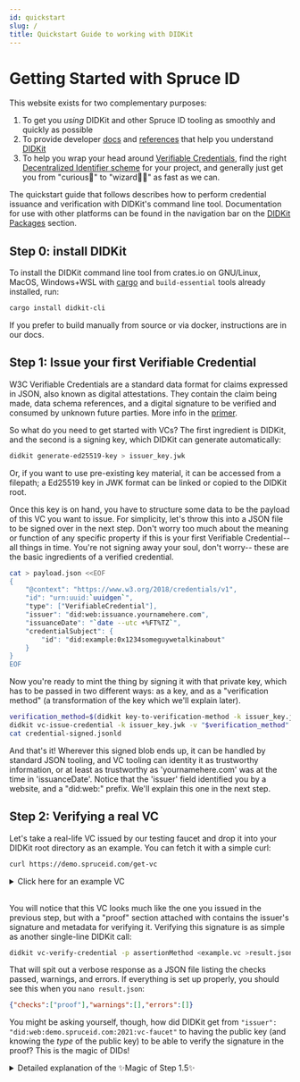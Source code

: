 ```yaml
--- 
id: quickstart
slug: /
title: Quickstart Guide to working with DIDKit
---
```


# Getting Started with Spruce ID
          
This website exists for two complementary purposes: 
1. To get you *using* DIDKit and other Spruce ID tooling as smoothly and quickly
   as possible
2. To provide developer [docs](/docs/) and [references](/docs/glossary)
   that help you understand [DIDKit](/docs/didkit)
3. To help you wrap your head around
   [Verifiable Credentials](/docs/primer/), find the right [Decentralized
   Identifier scheme](/docs/did-methods) for your project, and generally just
   get you from "curious🤔" to "wizard🧙‍♂️" as fast as we can.

The quickstart guide that follows describes how to perform credential issuance and verification with DIDKit's command line tool. Documentation for use with other platforms can be found in the navigation bar on the [DIDKit Packages](/docs/didkit-packages/rust) section.

## Step 0: install DIDKit 

To install the DIDKit command line tool from crates.io on GNU/Linux, MacOS,
Windows+WSL with
[cargo](https://doc.rust-lang.org/cargo/getting-started/installation.html) and
`build-essential` tools already installed, run:

```sh
cargo install didkit-cli
```

If you prefer to build manually from source or via docker, instructions are in our docs.

## Step 1: Issue your first Verifiable Credential

W3C Verifiable Credentials are a standard data format for claims expressed in
JSON, also known as digital attestations. They contain the claim being made,
data schema references, and a digital signature to be verified and consumed by
unknown future parties. More info in the [primer](/docs/primer).

So what do you need to get started with VCs? The first ingredient is DIDKit, and the second is a signing key, which DIDKit can generate automatically:

```sh
didkit generate-ed25519-key > issuer_key.jwk
```

Or, if you want to use pre-existing key material, it can be accessed from a filepath; a Ed25519 key in JWK format can be linked or copied to the DIDKit root.

Once this key is on hand, you have to structure some data to be the payload of
this VC you want to issue. For simplicity, let's throw this into a JSON file to
be signed over in the next step. Don't worry too much about the meaning or
function of any specific property if this is your first Verifiable Credential--
all things in time. You're not signing away your soul, don't worry-- these are the basic ingredients of a verified credential.
          
```bash
cat > payload.json <<EOF
{
    "@context": "https://www.w3.org/2018/credentials/v1",
    "id": "urn:uuid:`uuidgen`",
    "type": ["VerifiableCredential"],
    "issuer": "did:web:issuance.yournamehere.com",
    "issuanceDate": "`date --utc +%FT%TZ`",
    "credentialSubject": {
        "id": "did:example:0x1234someguywetalkinabout"
    }
}
EOF
```

Now you're ready to mint the thing by signing it with that private key, which has to be passed in two different ways: as a key, and as a "verification method" (a transformation of the key which we'll explain later).

```sh
verification_method=$(didkit key-to-verification-method -k issuer_key.jwk)
didkit vc-issue-credential -k issuer_key.jwk -v "$verification_method" -p assertionMethod <payload.json >credential-signed.jsonld
cat credential-signed.jsonld
```

And that's it! Wherever this signed blob ends up, it can be handled by standard
JSON tooling, and VC tooling can identity it as trustworthy information, or at
least as trustworthy as 'yournamehere.com' was at the time in 'issuanceDate'.
Notice that the 'issuer' field identified you by a website, and a "did:web:"
prefix. We'll explain this one in the next step.

## Step 2: Verifying a real VC

Let's take a real-life VC issued by our testing faucet and drop it into your DIDKit root directory as an example.  You can fetch it with a simple curl:

```sh
curl https://demo.spruceid.com/get-vc
```

<details>
  <summary>Click here for an example VC</summary>
  <div>
     <code>{`
{
  "@context":["https://www.w3.org/2018/credentials/v1"],
  "type":"VerifiableCredential",
  "credentialSubject":{},
  "issuer":"did:web:demo.spruceid.com",
  "issuanceDate":"2021-09-13T18:23:56Z",
  "proof":{
    "type":"Ed25519Signature2018",
    "proofPurpose":"assertionMethod",
    "verificationMethod":"did:web:demo.spruceid.com#_t-v-Ep7AtkELhhvAzCCDzy1O5Bn_z1CVFv9yiRXdHY",
    "created":"2021-09-13T18:23:56.483Z",
    "jws":"eyJhbGciOiJFZERTQSIsImNyaXQiOlsiYjY0Il0sImI2NCI6ZmFsc2V9..X5J2jI5j3TPqFO_g6XOlB730WlXJ8mDsfoyLQ4u60MelVosi1Et6V_pB7-zELDggdqZTsKQjSqDodv0m7ui1Bg"
  },
  "expirationDate":"2021-10-13T18:23:56Z"
}
`.slice(1, -1)}</code>
  </div>
<br />
  <div><i>Note: Another way to get a fresh example VC (issued to an actual
    DID) is to first install the Credible mobile wallet on
    a mobile device, whether from <a href="https://github.com/spruceid/credible">source code</a>,
    from <a href="https://testflight.apple.com/join/CPZON8Ho">Apple Test Flight</a>, 
    or from <a href="https://play.google.com/store/apps/details?id=com.spruceid.app.credible&hl=de&gl=US">the Google Play store</a>. This will automatically generate an off-chain did-tz (it will resemble <code>did:tz:tz1aTuW7578MTt3ZtWYCjX65nUXkzE1CMcAf</code>), and when you navigate to <a href="https://demo.spruceid.com">our demo faucet</a></i> on a computer, you can use the QR issuance to get a VC issued into the wallet, identifying its subject by its unique, decentralized identifier. 
  </div>
</details>

<br />You will notice that this VC looks much like the one you issued in the
previous step, but with a "proof" section attached with contains the issuer's
signature and metadata for verifying it.  Verifying this signature is as simple
as another single-line DIDKit call:

```bash
didkit vc-verify-credential -p assertionMethod <example.vc >result.json
```

That will spit out a verbose response as a JSON file listing the checks passed, warnings, and errors. If everything is set up properly, you should see this when you `nano result.json`:

```json
{"checks":["proof"],"warnings":[],"errors":[]}
```

You might be asking yourself, though, how did DIDKit get from `"issuer": "did:web:demo.spruceid.com:2021:vc-faucet"` to having the public key (and knowing the *type* of the public key) to be able to verify the signature in the proof? This is the magic of DIDs!

<details><summary>Detailed explanation of the ✨Magic of Step 1.5✨</summary>

<h3>The [often implicit!] resolution step</h3>

Let's take the simple example VC above, issued by <code>did:web:demo.spruceid.com:2021:vc-faucet</code>, i.e. our <a
href="https://demo.spruceid.com/">VC faucet</a>). Information about this issuer
has to be "resolved" in much the same way that a web address (like
demo.spruceid.com) needs to be resolved to an IP address to establish a browser
connection. There are many ways of resolving DIDs, but let's stick to DID-web
for now, as it is the easiest for young wizards to understand.
          
A "did-web" is a DID which publishes its "DID Document" (a data file containing
identity information and public keys) in a standardized location at the website
it identifies. <a
href="https://demo.spruceid.com/2021/vc-faucet/did.json">https://demo.spruceid.com/2021/vc-faucet/did.json</a>
is, as a web-savvy user might expect, a JSON file that publishes resolution
information about the DID <code>did:web:demo.spruceid.com:2021:vc-faucet</code>.
A "did-web" tells you exactly where to go to "resolve" that DID into a DID
document: you just tack <code>/.well-known/did.json</code> to the end of a root
domain, or just <code>/did.json</code> for a qualified domain, and fetch that
JSON blob.  Other DID methods have more complex resolution mechanisms, but take
the same input (a DID string) which, if succesfully resolved, outputs the same
kind of DID document, give or take a few optional properties specific to each
DID method.

The most basic and useful thing that a DID Document contains is a series of
"verification methods", i.e., public keys used for specific purposes and which
can be referenced by specific relative references. These are used to check the
signature on a VC, among other purposes. See, for example, this DID document
from the demo app we use to test DIDKit and wallets:

<details>
  <summary><h3>Behold! A real-world DID Document!</h3></summary>
    <code>{`
{
  "@context": [
    "https://www.w3.org/ns/did/v1",
    {
      "@id": "https://w3id.org/security#publicKeyJwk",
      "@type": "@json"
    }
  ],
  "id": "did:web:demo.spruceid.com:2021:vc-faucet",
  "verificationMethod": [
    {
      "id": "did:web:demo.spruceid.com:2021:vc-faucet#key-1",
      "type": "Ed25519VerificationKey2018",
      "controller": "did:web:demo.spruceid.com:2021:vc-faucet",
      "publicKeyJwk": {
        "kty": "OKP",
        "crv": "Ed25519",
        "x": "ZMKSD7bKSOg_4IQhZUd-2VCoBTCrEB8L2tql4oRNDUg"
      }
    }
  ],
  "authentication": [
    "did:web:demo.spruceid.com:2021:vc-faucet#key-1"
  ],
  "assertionMethod": [
    "did:web:demo.spruceid.com:2021:vc-faucet#key-1"
  ]
}
`.slice(1, -1)}</code>

<br />*Note: this DID Document has an Ed25519 key as its "key-1" (default key)
that is the designated key for <code>`authentication`</code> and
<code>`assertionMethod`</code> purposes. The latter alias signals to wallets
that this is the key used to sign assertions about the world-- assertions that
this public key makes verifiable.*

</details>

While on the issuer side, a verification method can be deterministically derived
from the private key, a verifier downstream does not have that option, which is
why DID Documents exist in the first place: to publish annotated key material
that can be used to verify signatures out there in the world.  Having resolved
the issuer's DID, you now have the subset of its contents needed to verify a
credential: the "verification method" for checking the signatures on a VC.

This might sound like a lot of work described step by step, but don't worry--
DID resolution happens automatically once everything is up and running, as you
already saw above.  If you needed to do only the solution step for some reason,
you could fetch a DID Document with a single DIDKit command as well, in any
context with web access:

<code>{`
didkit did-dereference did:web:demo.spruceid.com:2021:vc-faucet
`}</code>

</details>